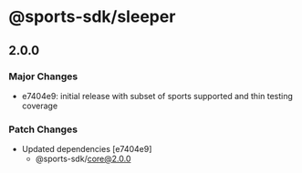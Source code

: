# @sports-sdk/sleeper

## 2.0.0

### Major Changes

- e7404e9: initial release with subset of sports supported and thin testing coverage

### Patch Changes

- Updated dependencies [e7404e9]
  - @sports-sdk/core@2.0.0
